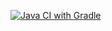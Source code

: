 [![Java CI with Gradle](https://github.com/OlgaKhamitova/UNIT4.Selenide.QA-86/actions/workflows/gradle.yml/badge.svg)](https://github.com/OlgaKhamitova/UNIT4.Selenide.QA-86/actions/workflows/gradle.yml)